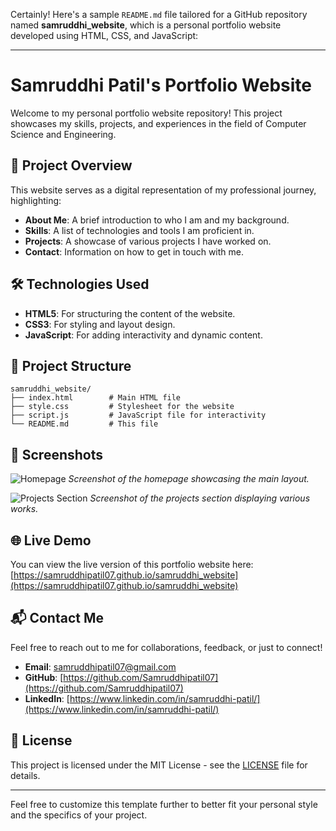 Certainly! Here's a sample `README.md` file tailored for a GitHub repository named **samruddhi_website**, which is a personal portfolio website developed using HTML, CSS, and JavaScript:

---

# Samruddhi Patil's Portfolio Website

Welcome to my personal portfolio website repository! This project showcases my skills, projects, and experiences in the field of Computer Science and Engineering.

## 🚀 Project Overview

This website serves as a digital representation of my professional journey, highlighting:

- **About Me**: A brief introduction to who I am and my background.
- **Skills**: A list of technologies and tools I am proficient in.
- **Projects**: A showcase of various projects I have worked on.
- **Contact**: Information on how to get in touch with me.

## 🛠 Technologies Used

- **HTML5**: For structuring the content of the website.
- **CSS3**: For styling and layout design.
- **JavaScript**: For adding interactivity and dynamic content.

## 📁 Project Structure

```
samruddhi_website/
├── index.html        # Main HTML file
├── style.css         # Stylesheet for the website
├── script.js         # JavaScript file for interactivity
└── README.md         # This file
```

## 📸 Screenshots

![Homepage](screenshots/homepage.png)
*Screenshot of the homepage showcasing the main layout.*

![Projects Section](screenshots/projects.png)
*Screenshot of the projects section displaying various works.*

## 🌐 Live Demo

You can view the live version of this portfolio website here: [https://samruddhipatil07.github.io/samruddhi_website](https://samruddhipatil07.github.io/samruddhi_website)

## 📬 Contact Me

Feel free to reach out to me for collaborations, feedback, or just to connect!

- **Email**: samruddhipatil07@gmail.com
- **GitHub**: [https://github.com/Samruddhipatil07](https://github.com/Samruddhipatil07)
- **LinkedIn**: [https://www.linkedin.com/in/samruddhi-patil/](https://www.linkedin.com/in/samruddhi-patil/)

## 📄 License

This project is licensed under the MIT License - see the [LICENSE](LICENSE) file for details.

---

Feel free to customize this template further to better fit your personal style and the specifics of your project. 

<!--
**samruddhipatil123/samruddhipatil123** is a ✨ _special_ ✨ repository because its `README.md` (this file) appears on your GitHub profile.

Here are some ideas to get you started:

- 🔭 I’m currently working on ...
- 🌱 I’m currently learning ...
- 👯 I’m looking to collaborate on ...
- 🤔 I’m looking for help with ...
- 💬 Ask me about ...
- 📫 How to reach me: ...
- 😄 Pronouns: ...
- ⚡ Fun fact: ...
-->
